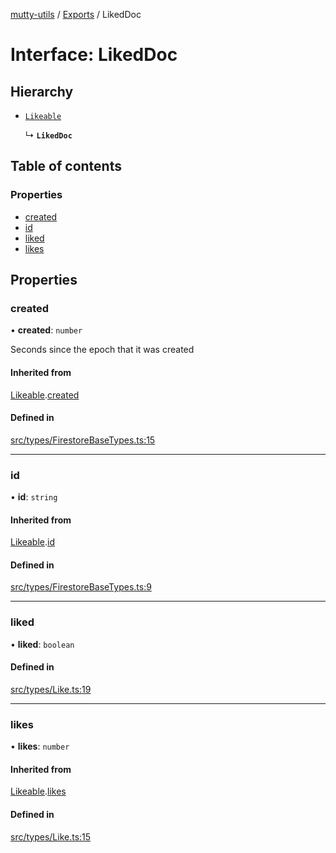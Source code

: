 [mutty-utils](../README.md) / [Exports](../modules.md) / LikedDoc

# Interface: LikedDoc

## Hierarchy

- [`Likeable`](Likeable.md)

  ↳ **`LikedDoc`**

## Table of contents

### Properties

- [created](LikedDoc.md#created)
- [id](LikedDoc.md#id)
- [liked](LikedDoc.md#liked)
- [likes](LikedDoc.md#likes)

## Properties

### created

• **created**: `number`

Seconds since the epoch that it was created

#### Inherited from

[Likeable](Likeable.md).[created](Likeable.md#created)

#### Defined in

[src/types/FirestoreBaseTypes.ts:15](https://github.com/jonlaing/mutty-utils/blob/f9c02d2/src/types/FirestoreBaseTypes.ts#L15)

___

### id

• **id**: `string`

#### Inherited from

[Likeable](Likeable.md).[id](Likeable.md#id)

#### Defined in

[src/types/FirestoreBaseTypes.ts:9](https://github.com/jonlaing/mutty-utils/blob/f9c02d2/src/types/FirestoreBaseTypes.ts#L9)

___

### liked

• **liked**: `boolean`

#### Defined in

[src/types/Like.ts:19](https://github.com/jonlaing/mutty-utils/blob/f9c02d2/src/types/Like.ts#L19)

___

### likes

• **likes**: `number`

#### Inherited from

[Likeable](Likeable.md).[likes](Likeable.md#likes)

#### Defined in

[src/types/Like.ts:15](https://github.com/jonlaing/mutty-utils/blob/f9c02d2/src/types/Like.ts#L15)

